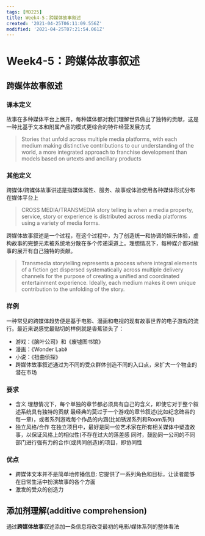 ```yaml
---
tags: [MD225]
title: Week4-5：跨媒体故事叙述
created: '2021-04-25T06:11:09.556Z'
modified: '2021-04-25T07:21:54.061Z'
---
```


# Week4-5：跨媒体故事叙述
## 跨媒体故事叙述
### 课本定义
故事在多种媒体平台上展开，每种媒体都对我们理解世界做出了独特的贡献，这是一种比基于文本和附属产品的模式更综合的特许经营发展方式
> Stories that unfold across multiple media platforms, with each medium making distinctive contributions to our understanding of the world, a more integrated approach to franchise development than models based on urtexts and ancillary products

### 其他定义
跨媒体/跨媒体故事讲述是指媒体属性、服务、故事或体验使用各种媒体形式分布在媒体平台上
> CROSS MEDIA/TRANSMEDIA story telling is when a media property, service, story or experience is distributed across media platforms using a variety of media forms. 

跨媒体故事叙述是一个过程，在这个过程中，为了创造统一和协调的娱乐体验，虚构故事的完整元素被系统地分散在多个传递渠道上。理想情况下，每种媒介都对故事的展开有自己独特的贡献。
> Transmedia storytelling represents a process where integral elements of a fiction get dispersed systematically across multiple delivery channels for the purpose of creating a unified and coordinated entertainment experience. Ideally, each medium makes it own unique contribution to the unfolding of the story. 

### 样例
一种常见的跨媒体趋势便是基于电影、漫画和电视的现有故事世界的电子游戏的流行。最近来说感觉最贴切的样例就是香蕉锁头了：
- 游戏：《脑叶公司》和《废墟图书馆》
- 漫画：《Wonder Lab》
- 小说：《扭曲侦探》
- 跨媒体故事叙述通过为不同的受众群体创造不同的入口点，来扩大一个物业的潜在市场

### 要求
- 含义
理想情况下，每个单独的章节都必须具有自己的含义，即使它对于整个叙述系统具有独特的贡献
最经典的莫过于一个游戏的章节叙述(比如纪念碑谷的每一章)，或者系列游戏每个作品的内涵(比如锈湖系列和Room系列)
- 独立风格/合作
在独立项目中，最好是同一位艺术家在所有相关媒体中塑造故事，以保证风格上的相似性(不存在过大的落差感
同时，鼓励同一公司的不同部门进行强有力的合作(或共同创造)的项目，即协同性

### 优点
- 跨媒体文本并不是简单地传播信息: 它提供了一系列角色和目标，让读者能够在日常生活中扮演故事的各个方面
- 激发的受众的创造力

## 添加剂理解(additive comprehension)
通过**跨媒体故事**叙述添加一条信息将改变最初的电影/媒体系列的整体看法










